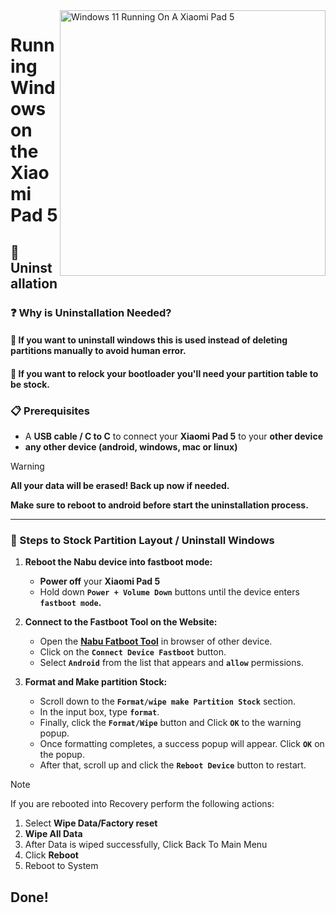 <img align="right" src="https://raw.githubusercontent.com/erdilS/Port-Windows-11-Xiaomi-Pad-5/main/nabu.png" width="425" alt="Windows 11 Running On A Xiaomi Pad 5">

# Running Windows on the Xiaomi Pad 5

## 🧹 Uninstallation

### ❓ Why is Uninstallation Needed?

#### 🔹 If you want to uninstall windows this is used instead of deleting partitions manually to avoid human error.
#### 🔹 If you want to relock your bootloader you'll need your partition table to be stock.

### 📋 Prerequisites

- A **USB cable / C to C** to connect your **Xiaomi Pad 5** to your **other device**
- **any other device (android, windows, mac or linux)**

> [!Warning]
> **All your data will be erased! Back up now if needed.**
>
> **Make sure to reboot to android before start the uninstallation process.**

--- 

### 🚀 Steps to Stock Partition Layout / Uninstall Windows 

1. **Reboot the Nabu device into fastboot mode:**
   - **Power off** your **Xiaomi Pad 5**
   - Hold down **`Power + Volume Down`** buttons until the device enters **`fastboot mode`.**
   
2. **Connect to the Fastboot Tool on the Website:**
   - Open the **[Nabu Fatboot Tool](https://arkt-7.github.io/nabu/)** in browser of other device.
   - Click on the **`Connect Device Fastboot`** button.
   - Select **`Android`** from the list that appears and **`allow`** permissions.

3. **Format and Make partition Stock:**
   - Scroll down to the **`Format/wipe make Partition Stock`** section.
   - In the input box, type **`format`**.
   - Finally, click the **`Format/Wipe`** button and Click **`OK`** to the warning popup.
   - Once formatting completes, a success popup will appear. Click **`OK`** on the popup.
   - After that, scroll up and click the **`Reboot Device`** button to restart.


> [!NOTE]
> If you are rebooted into Recovery perform the following actions:
> 1. Select **Wipe Data/Factory reset**
> 2. **Wipe All Data**
> 3. After Data is wiped successfully, Click Back To Main Menu
> 4. Click **Reboot**
> 5. Reboot to System

## Done!
